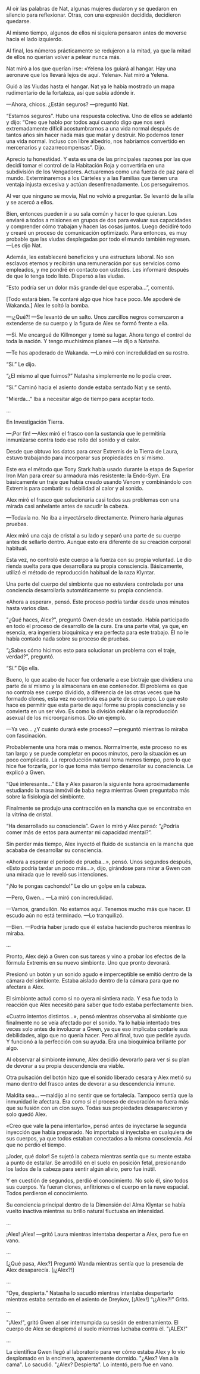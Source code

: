 
Al oír las palabras de Nat, algunas mujeres dudaron y se quedaron en silencio para reflexionar. Otras, con una expresión decidida, decidieron quedarse.

Al mismo tiempo, algunos de ellos ni siquiera pensaron antes de moverse hacia el lado izquierdo.

Al final, los números prácticamente se redujeron a la mitad, ya que la mitad de ellos no querían volver a pelear nunca más.

Nat miró a los que querían irse: «Yelena los guiará al hangar. Hay una aeronave que los llevará lejos de aquí. Yelena». Nat miró a Yelena.

Guió a las Viudas hasta el hangar. Nat ya le había mostrado un mapa rudimentario de la fortaleza, así que sabía adónde ir.

—Ahora, chicos. ¿Están seguros? —preguntó Nat.

“Estamos seguros”. Hubo una respuesta colectiva. Uno de ellos se adelantó y dijo: “Creo que hablo por todos aquí cuando digo que nos será extremadamente difícil acostumbrarnos a una vida normal después de tantos años sin hacer nada más que matar y destruir. No podemos tener una vida normal. Incluso con libre albedrío, nos habríamos convertido en mercenarios y cazarrecompensas”. Dijo.

Aprecio tu honestidad. Y esta es una de las principales razones por las que decidí tomar el control de la Habitación Roja y convertirla en una subdivisión de los Vengadores. Actuaremos como una fuerza de paz para el mundo. Exterminaremos a los Cárteles y a las Familias que tienen una ventaja injusta excesiva y actúan desenfrenadamente. Los perseguiremos.

Al ver que ninguno se movía, Nat no volvió a preguntar. Se levantó de la silla y se acercó a ellos.

Bien, entonces pueden ir a su sala común y hacer lo que quieran. Los enviaré a todos a misiones en grupos de dos para evaluar sus capacidades y comprender cómo trabajan y hacen las cosas juntos. Luego decidiré todo y crearé un proceso de comunicación optimizado. Para entonces, es muy probable que las viudas desplegadas por todo el mundo también regresen. —Les dijo Nat.

Además, les estableceré beneficios y una estructura laboral. No son esclavos eternos y recibirán una remuneración por sus servicios como empleados, y me pondré en contacto con ustedes. Les informaré después de que lo tenga todo listo. Dispersó a las viudas.

“Esto podría ser un dolor más grande del que esperaba…”, comentó.

[Todo estará bien. Te contaré algo que hice hace poco. Me apoderé de Wakanda.] Alex le soltó la bomba.

—¡¿Qué?! —Se levantó de un salto. Unos zarcillos negros comenzaron a extenderse de su cuerpo y la figura de Alex se formó frente a ella.

—Sí. Me encargué de Killmonger y tomé su lugar. Ahora tengo el control de toda la nación. Y tengo muchísimos planes —le dijo a Natasha.

—Te has apoderado de Wakanda. —Lo miró con incredulidad en su rostro.

“Sí.” Le dijo.

“¿El mismo al que fuimos?” Natasha simplemente no lo podía creer.

“Sí.” Caminó hacia el asiento donde estaba sentado Nat y se sentó.

"Mierda..." Iba a necesitar algo de tiempo para aceptar todo.

…

En Investigación Tierra.

—¡Por fin! —Alex miró el frasco con la sustancia que le permitiría inmunizarse contra todo ese rollo del sonido y el calor.

Desde que obtuvo los datos para crear Extremis de la Tierra de Laura, estuvo trabajando para incorporar sus propiedades en sí mismo.

Este era el método que Tony Stark había usado durante la etapa de Superior Iron Man para crear su armadura más resistente: la Endo-Sym. Era básicamente un traje que había creado usando Venom y combinándolo con Extremis para combatir su debilidad al calor y al sonido.

Alex miró el frasco que solucionaría casi todos sus problemas con una mirada casi anhelante antes de sacudir la cabeza.

—Todavía no. No iba a inyectárselo directamente. Primero haría algunas pruebas.

Alex miró una caja de cristal a su lado y separó una parte de su cuerpo antes de sellarlo dentro. Aunque esto era diferente de su creación corporal habitual.

Esta vez, no controló este cuerpo a la fuerza con su propia voluntad. Le dio rienda suelta para que desarrollara su propia consciencia. Básicamente, utilizó el método de reproducción habitual de la raza Klyntar.

Una parte del cuerpo del simbionte que no estuviera controlada por una conciencia desarrollaría automáticamente su propia conciencia.

«Ahora a esperar», pensó. Este proceso podría tardar desde unos minutos hasta varios días.

"¿Qué haces, Alex?", preguntó Gwen desde un costado. Había participado en todo el proceso de desarrollo de la cura. Era una parte vital, ya que, en esencia, era ingeniera bioquímica y era perfecta para este trabajo. Él no le había contado nada sobre su proceso de pruebas.

“¿Sabes cómo hicimos esto para solucionar un problema con el traje, verdad?”, preguntó.

“Sí.” Dijo ella.

Bueno, lo que acabo de hacer fue ordenarle a ese biotraje que dividiera una parte de sí mismo y la almacenara en ese contenedor. El problema es que no controla ese cuerpo dividido, a diferencia de las otras veces que ha formado clones, esta vez no controla esa parte de su cuerpo. Lo que esto hace es permitir que esta parte de aquí forme su propia consciencia y se convierta en un ser vivo. Es como la división celular o la reproducción asexual de los microorganismos. Dio un ejemplo.

—Ya veo… ¿Y cuánto durará este proceso? —preguntó mientras lo miraba con fascinación.

Probablemente una hora más o menos. Normalmente, este proceso no es tan largo y se puede completar en pocos minutos, pero la situación es un poco complicada. La reproducción natural toma menos tiempo, pero lo que hice fue forzarla, por lo que toma más tiempo desarrollar su consciencia. Le explicó a Gwen.

“Qué interesante…” Ella y Alex pasaron la siguiente hora aproximadamente estudiando la masa inmóvil de baba negra mientras Gwen preguntaba más sobre la fisiología del simbionte.

Finalmente se produjo una contracción en la mancha que se encontraba en la vitrina de cristal.

“Ha desarrollado su consciencia”. Gwen lo miró y Alex pensó: “¿Podría comer más de estos para aumentar mi capacidad mental?”.

Sin perder más tiempo, Alex inyectó el fluido de sustancia en la mancha que acababa de desarrollar su consciencia.

«Ahora a esperar el periodo de prueba…», pensó. Unos segundos después, «Esto podría tardar un poco más…», dijo, girándose para mirar a Gwen con una mirada que le reveló sus intenciones.

“¡No te pongas cachondo!” Le dio un golpe en la cabeza.

—Pero, Gwen… —La miró con incredulidad.

—Vamos, grandullón. No estamos aquí. Tenemos mucho más que hacer. El escudo aún no está terminado. —Lo tranquilizó.

—Bien. —Podría haber jurado que él estaba haciendo pucheros mientras lo miraba.

…

Pronto, Alex dejó a Gwen con sus tareas y vino a probar los efectos de la fórmula Extremis en su nuevo simbionte. Uno que pronto devorará.

Presionó un botón y un sonido agudo e imperceptible se emitió dentro de la cámara del simbionte. Estaba aislado dentro de la cámara para que no afectara a Alex.

El simbionte actuó como si no oyera ni sintiera nada. Y esa fue toda la reacción que Alex necesitó para saber que todo estaba perfectamente bien.

«Cuatro intentos distintos…», pensó mientras observaba al simbionte que finalmente no se veía afectado por el sonido. Ya lo había intentado tres veces solo antes de involucrar a Gwen, ya que eso implicaba contarle sus debilidades, algo que no quería hacer. Pero al final, tuvo que pedirle ayuda. Y funcionó a la perfección con su ayuda. Era una bioquímica brillante por algo.

Al observar al simbionte inmune, Alex decidió devorarlo para ver si su plan de devorar a su propia descendencia era viable.

Otra pulsación del botón hizo que el sonido liberado cesara y Alex metió su mano dentro del frasco antes de devorar a su descendencia inmune.

Maldita sea... —maldijo al no sentir que se fortalecía. Tampoco sentía que la inmunidad le afectara. Era como si el proceso de devoración no fuera más que su fusión con un clon suyo. Todas sus propiedades desaparecieron y solo quedó Alex.

«Creo que vale la pena intentarlo», pensó antes de inyectarse la segunda inyección que había preparado. No importaba si inyectaba en cualquiera de sus cuerpos, ya que todos estaban conectados a la misma consciencia. Así que no perdió el tiempo.

¡Joder, qué dolor! Se sujetó la cabeza mientras sentía que su mente estaba a punto de estallar. Se arrodilló en el suelo en posición fetal, presionando los lados de la cabeza para sentir algún alivio, pero fue inútil.

Y en cuestión de segundos, perdió el conocimiento. No solo él, sino todos sus cuerpos. Ya fueran clones, anfitriones o el cuerpo en la nave espacial. Todos perdieron el conocimiento.

Su conciencia principal dentro de la Dimensión del Alma Klyntar se había vuelto inactiva mientras su brillo natural fluctuaba en intensidad.

…

¡Alex! ¡Alex! —gritó Laura mientras intentaba despertar a Alex, pero fue en vano.

…

[¿Qué pasa, Alex?] Preguntó Wanda mientras sentía que la presencia de Alex desaparecía. [¡¿Alex?!]

…

“Oye, despierta.” Natasha lo sacudió mientras intentaba despertarlo mientras estaba sentado en el asiento de Dreykov, [¡Alex!] “¡¿Alex?!” Gritó.

…

"¡Alex!", gritó Gwen al ser interrumpida su sesión de entrenamiento. El cuerpo de Alex se desplomó al suelo mientras luchaba contra él. "¡ALEX!"

…

La científica Gwen llegó al laboratorio para ver cómo estaba Alex y lo vio desplomado en la encimera, aparentemente dormido. "¿Alex? Ven a la cama". Lo sacudió. "¿Alex? Despierta". Lo intentó, pero fue en vano.
